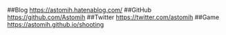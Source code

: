 ##Blog
https://astomih.hatenablog.com/
##GitHub
https://github.com/Astomih
##Twitter
https://twitter.com/astomih
##Game
https://astomih.github.io/shooting

